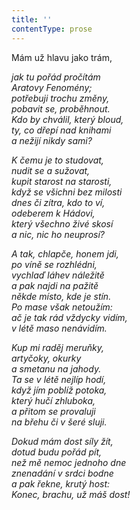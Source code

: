 ```yaml
---
title: ''
contentType: prose
---
```


<section>

Mám už hlavu jako trám,

_jak tu pořád pročítám  
Aratovy Fenomény;  
potřebuji trochu změny,  
pobavit se, proběhnout.  
Kdo by chválil, který bloud,  
ty, co dřepí nad knihami  
a nežijí nikdy sami?_

</section>

<section>

_K čemu je to studovat,  
nudit se a sužovat,  
kupit starost na starosti,  
když se všichni bez milosti  
dnes či zítra, kdo to ví,  
odeberem k Hádovi,  
který všechno živé skosí  
a nic, nic ho neuprosí?_

</section>

<section>

_A tak, chlapče, honem jdi,  
po víně se rozhlédni,  
vychlaď láhev náležitě  
a pak najdi na pažitě  
někde místo, kde je stín.  
Po mase však netoužím:  
ač je tak rád vždycky vidím,  
v létě maso nenávidím._

</section>

<section>

_Kup mi raděj meruňky,  
artyčoky, okurky  
a smetanu na jahody.  
Ta se v létě nejlíp hodí,  
když jím poblíž potoka,  
který hučí zhluboka,  
a přitom se provaluji  
na břehu či v šeré sluji._

</section>

<section>

_Dokud mám dost síly žít,  
dotud budu pořád pít,  
než mě nemoc jednoho dne  
znenadání v srdci bodne  
a pak řekne, krutý host:  
Konec, brachu, už máš dost!_

</section>
